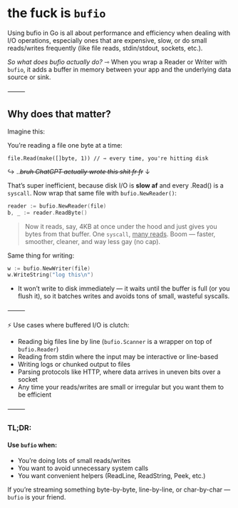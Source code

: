 # the fuck is `bufio`

Using bufio in Go is all about performance and efficiency when dealing with I/O operations, especially ones that are expensive, slow, or do small reads/writes frequently (like file reads, stdin/stdout, sockets, etc.).

*So what does bufio actually do?* ⇾ When you wrap a Reader or Writer with `bufio`, it adds a buffer in memory between your app and the underlying data source or sink.

⸻

## Why does that matter?

Imagine this:

You’re reading a file one byte at a time:

`file.Read(make([]byte, 1)) // ⇾ every time, you're hitting disk`

↪ ..*~~bruh ChatGPT actually wrote this shit fr fr~~* ↓

That’s super inefficient, because disk I/O is **slow af** and every .Read() is a `syscall`. Now wrap that same file with `bufio.NewReader()`:

```go
reader := bufio.NewReader(file)
b, _ := reader.ReadByte()
```

> Now it reads, say, 4KB at once under the hood and just gives you bytes from that buffer. One `syscall`, <u>many reads</u>. Boom — faster, smoother, cleaner, and way less gay (no cap).

Same thing for writing:

```go
w := bufio.NewWriter(file)
w.WriteString("log this\n")
```

- It won’t write to disk immediately — it waits until the buffer is full (or you flush it), so it batches writes and avoids tons of small, wasteful syscalls.

⸻

⚡ Use cases where buffered I/O is clutch:

- Reading big files line by line (`bufio.Scanner` is a wrapper on top of `bufio.Reader`)
- Reading from stdin where the input may be interactive or line-based
- Writing logs or chunked output to files
- Parsing protocols like HTTP, where data arrives in uneven bits over a socket
- Any time your reads/writes are small or irregular but you want them to be efficient

⸻

### TL;DR:

#### Use `bufio` when:

- You’re doing lots of small reads/writes
- You want to avoid unnecessary system calls
- You want convenient helpers (ReadLine, ReadString, Peek, etc.)

If you’re streaming something byte-by-byte, line-by-line, or char-by-char — `bufio` is your friend.
